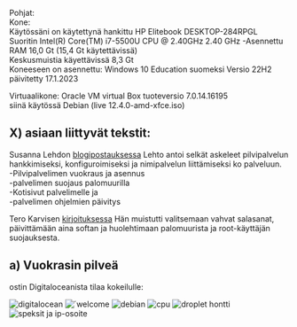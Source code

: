   Pohjat:   
  Kone:  
  Käytössäni on käytettynä hankittu HP Elitebook DESKTOP-284RPGL  
  Suoritin Intel(R) Core(TM) i7-5500U CPU @ 2.40GHz 2.40 GHz -Asennettu RAM 16,0 Gt (15,4 Gt käytettävissä)   
  Keskusmuistia käyettävissä 8,3 Gt  
  Koneeseen on asennettu: Windows 10 Education suomeksi Versio 22H2  
  päivitetty 17.1.2023   

  Virtuaalikone: 
  Oracle VM virtual Box tuoteversio 7.0.14.16195  
  siinä käytössä Debian (live 12.4.0-amd-xfce.iso)  



## X) asiaan liittyvät tekstit:  
  Susanna Lehdon [blogipostauksessa](https://susannalehto.fi/2022/teoriasta-kaytantoon-pilvipalvelimen-avulla-h4/) Lehto antoi selkät askeleet pilvipalvelun hankkimiseksi, konfiguroimiseksi ja nimipalvelun liittämiseksi ko palveluun.  
  -Pilvipalvelimen vuokraus ja asennus  
  -palvelimen suojaus palomuurilla  
  -Kotisivut palvelimelle ja  
  -palvelimen ohjelmien päivitys  

  Tero Karvisen [kirjoituksessa](https://terokarvinen.com/2017/first-steps-on-a-new-virtual-private-server-an-example-on-digitalocean/)
  Hän muistutti valitsemaan vahvat salasanat, päivittämään aina softan ja huolehtimaan palomuurista ja root-käyttäjän suojauksesta.

## a) Vuokrasin pilveä
 ostin Digitaloceanista tilaa kokeilulle: 

 ![digitalocean](https://github.com/VaMaija/Linux2024/assets/142913118/449747ba-782c-4786-912b-b4e08b865160)
![´welcome](https://github.com/VaMaija/Linux2024/assets/142913118/78fae146-1755-46de-baec-503b98bda603)
![debian](https://github.com/VaMaija/Linux2024/assets/142913118/3d720cd6-fc2b-42bd-a500-4a653507efbc)
![cpu](https://github.com/VaMaija/Linux2024/assets/142913118/dba4d38e-7a34-4592-bf4c-de04612f061f)
![droplet hontti](https://github.com/VaMaija/Linux2024/assets/142913118/deb5c275-5e0e-455e-a0a9-f3b80551785a)
![speksit ja ip-osoite](https://github.com/VaMaija/Linux2024/assets/142913118/270a0a72-0c1e-4f55-8e50-69083130e2a0)


 





  



